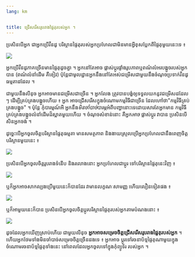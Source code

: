 ```yaml
---
lang: km


title: ជ្រើស​រើស​​​រូប​រាង​ផ្ទៃ​តុ​របស់​អ្នក​ ។
---
```


ប្រសិន​បើ​អ្នក ​ជា​អ្នក​ប្រើ​​វីនដូ បរិស្ថាន​ផ្ទៃ​តុ​របស់​អ្នក​ប្រហែល​ជា​មិន​​មាន​អ្វី​
ខុស​ប្លែក​​​ពី​ផ្ទៃ​តុ​មួយ​នេះ​ទេ​ ៖

<img src="Images/windows_vista.jpg" />

អ្នក​ប្រើ​វីនដូ​ភាគ​​ច្រើន​​​មាន​ផ្ទៃ​តុ​ដូច​គ្នា​ ។ អ្នក​នៅ​តែ​អាច​ 
ផ្លាស់​ប្តូរ​ផ្ទាំង​រូប​ភាព​​​ ឬ​ពណ៌​លំអរ​បង្អួច​របស់​អ្នក​បាន​ (ពណ៌​លំនាំ​ដើម​ 
គឺ​ខៀវ​) ប៉ុន្តែ​​ជា​មូលដ្ឋាន ​អ្នក​នឹងនៅ​តែ​អស់ជម្រើស​ជា​មួយ​នឹង​ចំណុច​ប្រទាក់​វីនដូ​ធម្មតា​​ដដែល​ ។

ជា​មួយ​នឹង​​លីនុច​ អ្នក​អាច​មាន​ជម្រើស​ជា​ច្រើន​ ។ អ្នក​លែង​ 
ត្រូវ​បាន​បង្ខំឲ្យ​ទទួល​យក​នូវ​​ជម្រើស​ដដែល​ៗ ដើម្បី​គ្រប់​គ្រង​បង្អួច​​​ហើយ​ ៖ អ្នក​ 
អាច​ជ្រើស​​រើស​ក្នុង​ចំណោម​កម្មវិធី​​ជា​ច្រើន ដែល​ហៅថា​ "កម្មវិធី​គ្រប់​គ្រង​បង្អួច​" ។ ប៉ុន្តែ​ 
កុំ​បារម្មណ៍​អី​ អ្នក​នឹង​​​<i>មិន​ចាំ​បាច់</i>​បារម្ភ​​អំពី​បញ្ហា​នោះ​ទេ​ ដោយ​សារ​តែ​អ្នក​មាន​ 
កម្មវិធី​គ្រប់​គ្រង​បង្អួច​លំនាំ​ដើម​​​ដ៏​ស្អាត​មួយ​ហើយ​ ។ ចំណុច​សំខាន់​​នោះ គឺ​អ្នក​<i>អាច</i> ផ្លាស់​ប្តូរ​ 
វា​បាន​ ប្រសិន​បើ​សិន​​​អ្នក​ចង់​ ។

ដូច្នេះ​បើ​អ្នក​ចូល​ចិត្ត​បរិស្ថាន​ផ្ទៃ​តុ​ធម្មតា មាន​សមត្ថភាព​ និង​​ងាយស្រួល​ប្រើ​ អ្នក​ប្រហែល​ជា​នឹង​ពេញ​ចិត្ត​បរិស្ថាន​មួយ​នេះ ៖

<img src="Images/ubuntu.jpg"/>

​ប្រសិន​បើ​​អ្នក​ចូល​ចិត្ត​​រូបរាង​ទំនើប និង​​រលោង​​​នោះ អ្នក​ប្រហែល​ជា​​ប្តូរ​ 
ទៅ​បរិស្ថាន​ផ្ទៃ​តុ​នេះ​​វិញ ៖

<img src="Images/kde.png" />

ឬ​ក៏​អ្នក​​​អាច​សាក​ល្បង​ប្រើ​មួយ​នេះ​ក៏​បាន​ដែរ វា​មាន​លក្ខណៈ​សាមញ្ញ ហើយ​លឿន​ទៀត​ផង ៖

<img src="Images/xfce.jpg" />

ឬ​ក៏​អា​មួយ​នេះ​ក៏​បាន​ ប្រសិន​បើ​​អ្នក​​ចូលចិត្ត​​ប្ដូរ​បរិស្ថាន​ផ្ទៃតុ​របស់​អ្នក​តាម​បំណង​នោះ ៖

<img src="Images/wm.jpg" />

ដូច​ដែល​អ្នក​ឃើញ​ស្រាប់​ហើយ​ ជា​មួយ​លីនុច​ <b>អ្នក​អាច​សម្រេច​ចិត្ត​ ជ្រើស​រើស​រូបរាង​ផ្ទៃ​តុ​របស់​អ្នក​</b> ។
ហើយ​​អ្នក​ថែម​ទាំង​មិន​ចាំ​បាច់​សម្រេច​ចិត្ត​ច្រើន​ដង​ទេ ៖ អ្នក​អាច​
ប្តូរ​ទៅ​រចនាប័ទ្ម​ផ្ទៃ​តុ​ណា​មួយ​​ក្នុង​ចំណោម​រចនាប័ទ្ម​​ផ្ទៃតុ​ទាំង​នេះ នៅពេល​​ដែល​អ្នក​ចូល​ទៅ​ក្នុង​កុំព្យូទ័រ​ 
របស់​អ្នក​ ។





